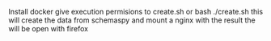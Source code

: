 Install docker
give execution permisions to create.sh or bash ./create.sh
this will create the data from schemaspy and mount a nginx with the result
the will be open with firefox
